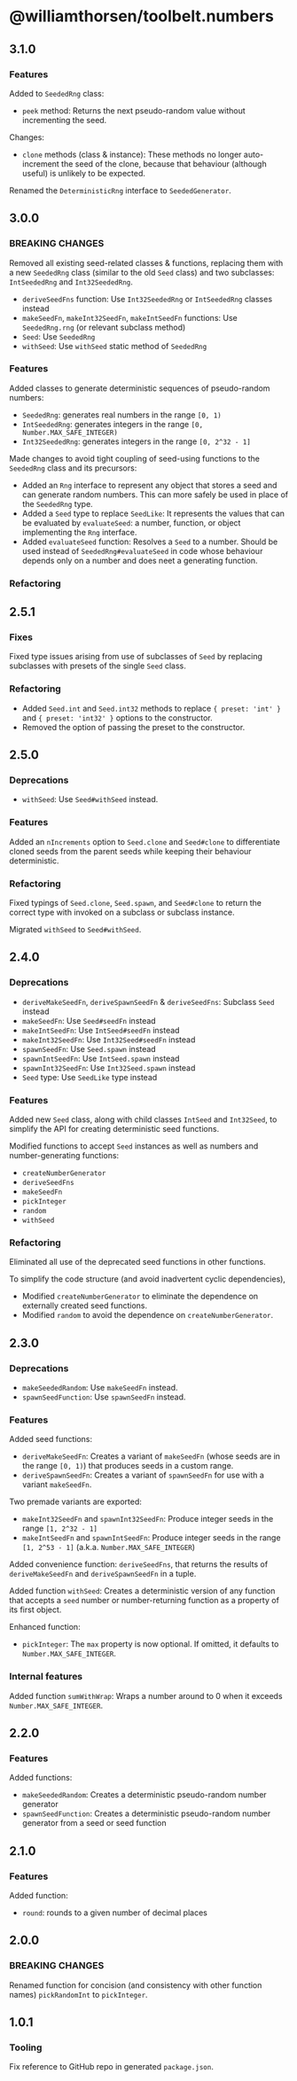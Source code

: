 # @williamthorsen/toolbelt.numbers

## 3.1.0

### Features

Added to `SeededRng` class:

- `peek` method: Returns the next pseudo-random value without incrementing the seed.

Changes:

- `clone` methods (class & instance): These methods no longer auto-increment the seed of the clone, because that behaviour (although useful) is unlikely to be expected.

Renamed the `DeterministicRng` interface to `SeededGenerator`.

## 3.0.0

### BREAKING CHANGES

Removed all existing seed-related classes & functions, replacing them with a new `SeededRng` class (similar to the old `Seed` class) and two subclasses: `IntSeededRng` and `Int32SeededRng`.

- `deriveSeedFns` function: Use `Int32SeededRng` or `IntSeededRng` classes instead
- `makeSeedFn`, `makeInt32SeedFn`, `makeIntSeedFn` functions: Use `SeededRng.rng` (or relevant subclass method)
- `Seed`: Use `SeededRng`
- `withSeed`: Use `withSeed` static method of `SeededRng`

### Features

Added classes to generate deterministic sequences of pseudo-random numbers:

- `SeededRng`: generates real numbers in the range `[0, 1)`
- `IntSeededRng`: generates integers in the range `[0, Number.MAX_SAFE_INTEGER)`
- `Int32SeededRng`: generates integers in the range `[0, 2^32 - 1]`

Made changes to avoid tight coupling of seed-using functions to the `SeededRng` class and its precursors:

- Added an `Rng` interface to represent any object that stores a seed and can generate random numbers. This can more safely be used in place of the `SeededRng` type.
- Added a `Seed` type to replace `SeedLike`: It represents the values that can be evaluated by `evaluateSeed`: a number, function, or object implementing the `Rng` interface.
- Added `evaluateSeed` function: Resolves a `Seed` to a number. Should be used instead of `SeededRng#evaluateSeed` in code whose behaviour depends only on a number and does neet a generating function.

### Refactoring

## 2.5.1

### Fixes

Fixed type issues arising from use of subclasses of `Seed` by replacing subclasses with presets of the single `Seed` class.

### Refactoring

- Added `Seed.int` and `Seed.int32` methods to replace `{ preset: 'int' }` and `{ preset: 'int32' }` options to the constructor.
- Removed the option of passing the preset to the constructor.

## 2.5.0

### Deprecations

- `withSeed`: Use `Seed#withSeed` instead.

### Features

Added an `nIncrements` option to `Seed.clone` and `Seed#clone` to differentiate cloned seeds from the parent seeds while keeping their behaviour deterministic.

### Refactoring

Fixed typings of `Seed.clone`, `Seed.spawn`, and `Seed#clone` to return the correct type with invoked on a subclass or subclass instance.

Migrated `withSeed` to `Seed#withSeed`.

## 2.4.0

### Deprecations

- `deriveMakeSeedFn`, `deriveSpawnSeedFn` & `deriveSeedFns`: Subclass `Seed` instead
- `makeSeedFn`: Use `Seed#seedFn` instead
- `makeIntSeedFn`: Use `IntSeed#seedFn` instead
- `makeInt32SeedFn`: Use `Int32Seed#seedFn` instead
- `spawnSeedFn`: Use `Seed.spawn` instead
- `spawnIntSeedFn`: Use `IntSeed.spawn` instead
- `spawnInt32SeedFn`: Use `Int32Seed.spawn` instead
- `Seed` type: Use `SeedLike` type instead

### Features

Added new `Seed` class, along with child classes `IntSeed` and `Int32Seed`, to simplify the API for creating
deterministic seed functions.

Modified functions to accept `Seed` instances as well as numbers and number-generating functions:

- `createNumberGenerator`
- `deriveSeedFns`
- `makeSeedFn`
- `pickInteger`
- `random`
- `withSeed`

### Refactoring

Eliminated all use of the deprecated seed functions in other functions.

To simplify the code structure (and avoid inadvertent cyclic dependencies),

- Modified `createNumberGenerator` to eliminate the dependence on externally created seed functions.
- Modified `random` to avoid the dependence on `createNumberGenerator`.

## 2.3.0

### Deprecations

- `makeSeededRandom`: Use `makeSeedFn` instead.
- `spawnSeedFunction`: Use `spawnSeedFn` instead.

### Features

Added seed functions:

- `deriveMakeSeedFn`: Creates a variant of `makeSeedFn` (whose seeds are in the range `[0, 1)`) that produces seeds in a custom range.
- `deriveSpawnSeedFn`: Creates a variant of `spawnSeedFn` for use with a variant `makeSeedFn`.

Two premade variants are exported:

- `makeInt32SeedFn` and `spawnInt32SeedFn`: Produce integer seeds in the range `[1, 2^32 - 1]`
- `makeIntSeedFn` and `spawnIntSeedFn`: Produce integer seeds in the range `[1, 2^53 - 1]` (a.k.a.
  `Number.MAX_SAFE_INTEGER`)

Added convenience function: `deriveSeedFns`, that returns the results of `deriveMakeSeedFn` and `deriveSpawnSeedFn` in a tuple.

Added function `withSeed`: Creates a deterministic version of any function that accepts a `seed` number or
number-returning function as a property of its first object.

Enhanced function:

- `pickInteger`: The `max` property is now optional. If omitted, it defaults to `Number.MAX_SAFE_INTEGER`.

### Internal features

Added function `sumWithWrap`: Wraps a number around to 0 when it exceeds `Number.MAX_SAFE_INTEGER`.

## 2.2.0

### Features

Added functions:

- `makeSeededRandom`: Creates a deterministic pseudo-random number generator
- `spawnSeedFunction`: Creates a deterministic pseudo-random number generator from a seed or seed function

## 2.1.0

### Features

Added function:

- `round`: rounds to a given number of decimal places

## 2.0.0

### BREAKING CHANGES

Renamed function for concision (and consistency with other function names) `pickRandomInt` to `pickInteger`.

## 1.0.1

### Tooling

Fix reference to GitHub repo in generated `package.json`.
